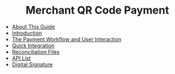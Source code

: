 
<h1 align="center">Merchant QR Code Payment</h1>

* <a href="guide.md">About This Guide</a>
* <a href="introduction.md">Introduction</a>
* <a href="pw_ui.md">The Payment Workflow and User Interaction</a>
* <a href="integration.md">Quick Integration</a>
* <a href="reconciliation.md">Reconciliation Files</a>
* <a href="api.md">API List</a>
* <a href="signature.md">Digital Signature</a>
